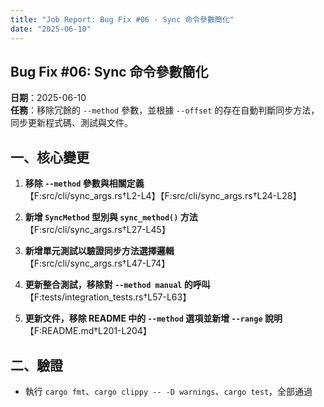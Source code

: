 ```yaml
---
title: "Job Report: Bug Fix #06 - Sync 命令參數簡化"
date: "2025-06-10"
---
```


## Bug Fix #06: Sync 命令參數簡化

**日期**：2025-06-10  
**任務**：移除冗餘的 `--method` 參數，並根據 `--offset` 的存在自動判斷同步方法，同步更新程式碼、測試與文件。

## 一、核心變更

1. **移除 `--method` 參數與相關定義**  
   【F:src/cli/sync_args.rs†L2-L4】【F:src/cli/sync_args.rs†L24-L28】

2. **新增 `SyncMethod` 型別與 `sync_method()` 方法**  
   【F:src/cli/sync_args.rs†L27-L45】

3. **新增單元測試以驗證同步方法選擇邏輯**  
   【F:src/cli/sync_args.rs†L47-L74】

4. **更新整合測試，移除對 `--method manual` 的呼叫**  
   【F:tests/integration_tests.rs†L57-L63】

5. **更新文件，移除 README 中的 `--method` 選項並新增 `--range` 說明**  
   【F:README.md†L201-L204】

## 二、驗證

- 執行 `cargo fmt`、`cargo clippy -- -D warnings`、`cargo test`，全部通過

